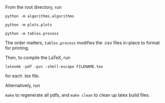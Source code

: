 From the root directory, run

`python -m algorithms.algorithms`

`python -m plots.plots`

`python -m tables.process`

The order matters, `tables.process` modifies the .csv files in-place to format for printing.

Then, to compile the LaTeX, run

`latexmk -pdf -pvc -shell-escape FILENAME.tex`

for each .tex file.

Alternatively, run

`make` to regenerate all pdfs, and `make clean` to clean up latex build files.